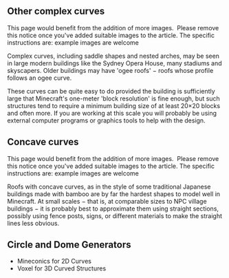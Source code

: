 ## Other complex curves

  

This page would benefit from the addition of more images. 
Please remove this notice once you've added  suitable images to the article.  The specific instructions are: example images are welcome


Complex curves, including saddle shapes and nested arches, may be seen in large modern buildings like the Sydney Opera House, many stadiums and skyscapers. Older buildings may have 'ogee roofs' − roofs whose profile follows an ogee curve.

These curves can be quite easy to do provided the building is sufficiently large that Minecraft's one-meter 'block resolution' is fine enough, but such structures tend to require a minimum building size of at least 20×20 blocks and often more. If you are working at this scale you will probably be using external computer programs or graphics tools to help with the design.

## Concave curves

  

This page would benefit from the addition of more images. 
Please remove this notice once you've added  suitable images to the article.  The specific instructions are: example images are welcome


Roofs with concave curves, as in the style of some traditional Japanese buildings made with bamboo are by far the hardest shapes to model well in Minecraft. At small scales − that is, at comparable sizes to NPC village buildings − it is probably best to approximate them using straight sections, possibly using fence posts, signs, or different materials to make the straight lines less obvious.

## Circle and Dome Generators
- Mineconics for 2D Curves
- Voxel for 3D Curved Structures


